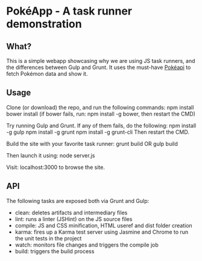 # PokéApp - A task runner demonstration

## What?
This is a simple webapp showcasing why we are using JS task runners, and the differences between Gulp and Grunt.
It uses the must-have [Pokéapi](https://pokeapi.co/) to fetch Pokémon data and show it.

## Usage
Clone (or download) the repo, and run the following commands:
npm install
bower install
(if bower fails, run: npm install -g bower, then restart the CMD)

Try running Gulp and Grunt. If any of them fails, do the following:
npm install -g gulp
npm install -g grunt
npm install -g grunt-cli
Then restart the CMD.

Build the site with your favorite task runner:
grunt build OR
gulp build

Then launch it using:
node server.js

Visit:
localhost:3000 to browse the site.

## API
The following tasks are exposed both via Grunt and Gulp:
- clean: deletes artifacts and intermediary files
- lint: runs a linter (JSHint) on the JS source files
- compile: JS and CSS minification, HTML useref and dist folder creation
- karma: fires up a Karma test server using Jasmine and Chrome to run the unit tests in the project
- watch: monitors file changes and triggers the compile job
- build: triggers the build process